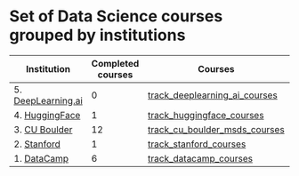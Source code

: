 # Set of Data Science courses grouped by institutions


| Institution | Completed courses | Courses | Year |
| --- | --- | --- | --- |
| 5. [DeepLearning.ai](https://www.deeplearning.ai/courses/) | 0 | [track_deeplearning_ai_courses](https://github.com/jaymanvirk/track_deeplearning_ai_courses) |  |
| 4. [HuggingFace](https://huggingface.co/learn) | 1 | [track_huggingface_courses](https://github.com/jaymanvirk/track_huggingface_courses) | 2024 |
| 3. [CU Boulder](https://www.coursera.org/degrees/master-of-science-data-science-boulder) | 12 | [track_cu_boulder_msds_courses](https://github.com/jaymanvirk/track_cu_boulder_msds_courses) | 2023 |
| 2. [Stanford](https://www.coursera.org) | 1 | [track_stanford_courses](https://github.com/jaymanvirk/track_stanford_courses) | 2018 |
| 1. [DataCamp](https://www.datacamp.com) | 6 | [track_datacamp_courses](https://github.com/jaymanvirk/track_datacamp_courses) | 2018 |


